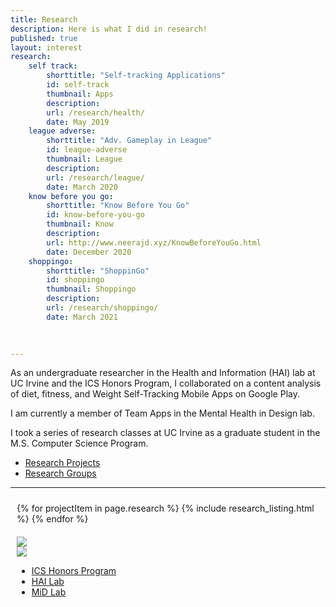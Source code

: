 ```yaml
---
title: Research
description: Here is what I did in research!
published: true
layout: interest
research:
    self track:
        shorttitle: "Self-tracking Applications"
        id: self-track
        thumbnail: Apps
        description: 
        url: /research/health/
        date: May 2019
    league adverse:
        shorttitle: "Adv. Gameplay in League"
        id: league-adverse
        thumbnail: League
        description: 
        url: /research/league/
        date: March 2020
    know before you go:
        shorttitle: "Know Before You Go"
        id: know-before-you-go
        thumbnail: Know
        description: 
        url: http://www.neerajd.xyz/KnowBeforeYouGo.html
        date: December 2020
    shoppingo:
        shorttitle: "ShoppinGo"
        id: shoppingo
        thumbnail: Shoppingo
        description: 
        url: /research/shoppingo/
        date: March 2021
           
        

---
```


As an undergraduate researcher in the Health and Information (HAI) lab at UC Irvine and the ICS Honors Program, 
I collaborated on a content analysis of diet, fitness, and Weight Self-Tracking Mobile Apps
on Google Play.

I am currently a member of Team Apps in the Mental Health in Design lab. 

I took a series of research classes at UC Irvine as a graduate student in the M.S. 
Computer Science Program.


<ul class="nav nav-pills">
    <li class="nav-item">
        <a class="nav-link active" data-toggle="tab" href="#researchCollapse">Research Projects</a>
    </li>
    <li class="nav-item">
        <a class="nav-link" data-toggle="tab" href="#organizationsCollapse">Research Groups</a>
    </li>
</ul>
<hr />
<div class="tab-content">
    <div class="tab-pane active" id="researchCollapse">
        <div class="container" style="padding:10px">
            <div class="row">
                <div class="col-sm-12">
                    {% for projectItem in page.research %}
                    {% include research_listing.html %}
                    {% endfor %}
                </div>
            </div>
        </div>
    </div>
    <div class="tab-pane fade" id="organizationsCollapse">
        <div class="container" style="padding:10px">
            <div class="row">
                <div class="col-sm-12">
                    <image src="/img/researchMid.png" /> <br />
                    <image src="/img/researchDBH.png" /> <br />
                    <ul>
                        <li>
                            <a href="https://www.ics.uci.edu/ugrad/honors/program-overview.php" target="_blank">ICS Honors Program </a>
                        </li>
                        <li>
                            <a href="https://hai.ics.uci.edu" 
                            target="_blank">HAI Lab</a>
                        </li>
                        <li>
                            <a href="https://mentalhealthindesign.com/" 
                            target="_blank">MiD Lab</a>
                        </li>
                    </ul>
                </div>
            </div>
        </div>
    </div>
</div>




